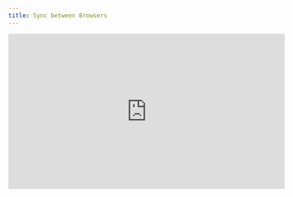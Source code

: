 ```yaml
---
title: Sync between Browsers
---
```


<iframe width="560" height="315" src="https://www.youtube.com/embed/TRMjgJfuMwc" title="YouTube video player" frameborder="0" allow="accelerometer; autoplay; clipboard-write; encrypted-media; gyroscope; picture-in-picture; web-share" allowfullscreen></iframe>